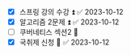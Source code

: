 - [x] 스프링 강의 수강 ⏫ ✅ 2023-10-12
- [x] 알고리즘 2문제 ⏫ ✅ 2023-10-12
- [ ] 쿠버네티스 섹션2 🔼 
- [x] 국취제 신청 🔼 ✅ 2023-10-12